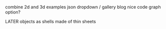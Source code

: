 
combine 2d and 3d
examples
	json 
	dropdown / gallery
blog
nice code
graph option?


LATER
objects as shells made of thin sheets
